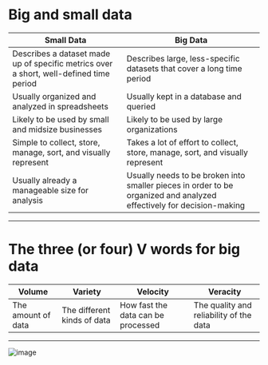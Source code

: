 # Big and small data

| Small Data | Big Data |
|----------|----------|
| Describes a dataset made up of specific metrics over a short, well-defined time period | Describes large, less-specific datasets that cover a long time period |
| Usually organized and analyzed in spreadsheets | Usually kept in a database and queried |
| Likely to be used by small and midsize businesses | Likely to be used by large organizations | 
| Simple to collect, store, manage, sort, and visually represent | Takes a lot of effort to collect, store, manage, sort, and visually represent |
| Usually already a manageable size for analysis | Usually needs to be broken into smaller pieces in order to be organized and analyzed effectively for decision-making |

---

# The three (or four) V words for big data

| Volume | Variety | Velocity | Veracity |
|----------|----------|----------|----------|
| The amount of data | The different kinds of data  | How fast the data can be processed | The quality and reliability of the data |

---
![image](https://github.com/user-attachments/assets/a8917418-4233-4715-a2ff-edd0cf2add97)

